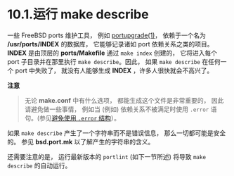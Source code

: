 # 10.1.运行 make describe

一些 FreeBSD  ports 维护工具， 例如 [portupgrade(1)](https://www.freebsd.org/cgi/man.cgi?query=portupgrade&sektion=1&format=html)， 依赖于一个名为 **/usr/ports/INDEX** 的数据库， 它能够记录诸如 port 依赖关系之类的项目。 **INDEX** 是由顶层的 **ports/Makefile** 通过 `make index` 创建的， 它将进入每个 port 子目录并在那里执行 `make describe`。因此， 如果 `make describe` 在任何一个 port 中失败了， 就没有人能够生成 **INDEX** ，许多人很快就会不高兴了。

**注意**

>无论 **make.conf** 中有什么选项， 都能生成这个文件是非常重要的， 因此请避免做一些事情， 例如当 (例如) 依赖关系不被满足时使用 `.error` 语句。(参见[避免使用 `.error` 结构](https://docs.freebsd.org/en/books/porters-handbook/porting-dads/index.html#dads-dot-error)）。

如果 `make describe` 产生了一个字符串而不是错误信息， 那么一切都可能是安全的。
参见 **bsd.port.mk** 以了解产生的字符串的含义。

还需要注意的是， 运行最新版本的 `portlint` (如下一节所述) 将导致 `make describe` 的自动运行。
